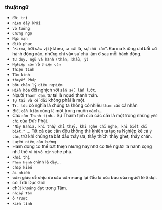 
### thuật ngữ
- `đối trị`
- `niệm dấy khởi`
- `vô tướng`
- `Chứng ngộ`
- `Ngã mạn`
- `điều phục`
- "`Karma`, hỡi các vị tỳ kheo, ta nói là, sự `chủ tâm`". Karma không chỉ bất cứ hành động nào, những chỉ vào sự chủ tâm ở sau mỗi hành động.
-  `tư duy, ngữ và hành (thân, khẩu, ý)`
- `Nghiệp căn` và `thiện căn`
- `Thiện tính`
- `Tâm kinh`
- `thuyết Pháp`
- `bốn chân lý diệu nghiệm`
- `Hiền hòa` đối nghịch với `sấn sổ, lấn lướt`.
- Người `Thanh đạm`, tự tại là người thanh thản.
- `Tự tại và dễ dãi` không phải là một.
- `Tri túc` có nghĩa là chúng ta không có nhiều `tham cầu` cá nhân
- Biết `cần kiệm` cũng là một trong muôn cách...
- Các `căn Thanh tịnh`... Sự Thanh tịnh của các căn là một trong những `yếu chỉ` của Đức Phật.
- `"Này Bahia, khi thấy chỉ thấy, khi nghe chỉ nghe, khi biết chỉ biết."` ... Tất cả các căn đều không thể khiến ta tạo ra Nghiệp kể cả `ý căn`, trừ khi chúng ta bắt đầu thấy ưa, thấy thích, thấy ghét, thấy chán.
- `Luyến niệm`, `càn bướng`
- Hành động có thể bất thiện nhưng hãy nhớ có thể người ta hành động như thế vì bị `vô minh` che phủ.
- `khai thị`
- `Phạm hạnh` chính là đây...
- `chấp kiến`
- `ái nhiễm`
- cảm giác dễ chịu do sáu căn mang lại đều là của báu của người khờ dại.	
-  cõi Trời Dục Giới
-  chút `khoáng đạt` trong Tâm.
- `nhiếp Tâm`
- `ô trược`
- `kiến tính`




